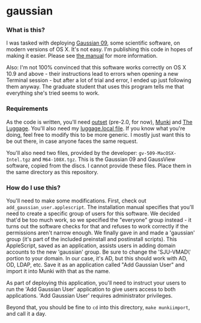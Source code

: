 # gaussian

### What is this?

I was tasked with deploying [Gaussian 09](http://www.gaussian.com/g_prod/g09.htm), some scientific software, on modern versions of OS X.  It's not easy.  I'm publishing this code in hopes of making it easier.  Please see [the manual](http://www.gaussian.com/g_tech/install/g09m.pdf) for more information.

Also: I'm not 100% convinced that this software works correctly on OS X 10.9 and above - their instructions lead to errors when opening a new Terminal session - but after a lot of trial and error, I ended up just following them anyway.  The graduate student that uses this program tells me that everything she's tried seems to work.

### Requirements

As the code is written, you'll need [outset](https://github.com/chilcote/outset) (pre-2.0, for now), [Munki](https://github.com/munki/munki) and [The Luggage](https://github.com/unixorn/luggage).  You'll also need my [luggage.local file](https://github.com/flammable/luggage_local).  If you know what you're doing, feel free to modify this to be more generic.  I mostly just want this to be out there, in case anyone faces the same request.

You'll also need two files, provided by the developer: `gv-509-MacOSX-Intel.tgz` and `M64-108X.tgz`.  This is the Gaussian 09 and GaussView software, copied from the discs.  I cannot provide these files.  Place them in the same directory as this repository.

### How do I use this?

You'll need to make some modifications.  First, check out `add_gaussian_user.applescript`.  The installation manual specifies that you'll need to create a specific group of users for this software.  We decided that'd be too much work, so we specified the "everyone" group instead - it turns out the software checks for that and refuses to work correctly if the permissions aren't narrow enough.  We finally gave in and made a 'gaussian' group (it's part of the included preinstall and postinstall scripts).  This AppleScript, saved as an application, assists users in adding domain accounts to the new 'gaussian' group.  Be sure to change the 'SJU-VMAD\\' portion to your domain.  In our case, it's AD, but this should work with AD, OD, LDAP, etc.  Save it as an application called "Add Gaussian User" and import it into Munki with that as the name.

As part of deploying this application, you'll need to instruct your users to run the 'Add Gaussian User' application to give users access to both applications.  'Add Gaussian User' requires administrator privileges.

Beyond that, you should be fine to `cd` into this directory, `make munkiimport`, and call it a day.